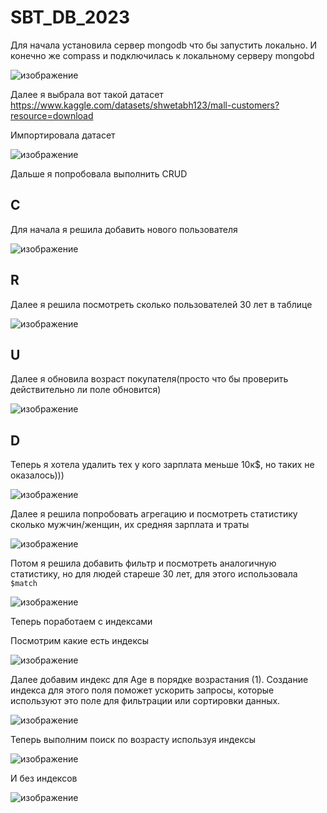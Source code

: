 # SBT_DB_2023

Для начала установила сервер mongodb что бы запустить локально. И конечно же compass и подключилась к локальному серверу mongobd

![изображение](https://github.com/KatyaProkhorchuk/SBT_DB_2023/assets/77965300/d853fced-cea6-426f-bb8f-44b855785d5e)

Далее я выбрала вот такой датасет https://www.kaggle.com/datasets/shwetabh123/mall-customers?resource=download

Импортировала датасет

![изображение](https://github.com/KatyaProkhorchuk/SBT_DB_2023/assets/77965300/23ffa3dc-7e68-4a6d-8d0a-b0fc0c997887)

Дальше я попробовала выполнить CRUD 

## C

Для начала я решила добавить нового пользователя

![изображение](https://github.com/KatyaProkhorchuk/SBT_DB_2023/assets/77965300/f04ea139-638f-4be3-862c-58580457feca)

## R

Далее я решила посмотреть сколько пользователей 30 лет в таблице

![изображение](https://github.com/KatyaProkhorchuk/SBT_DB_2023/assets/77965300/a6da9864-e6b6-4a07-b23d-529dd28bd28b)

## U

Далее я обновила возраст покупателя(просто что бы проверить действительно ли поле обновится)

![изображение](https://github.com/KatyaProkhorchuk/SBT_DB_2023/assets/77965300/ea430b76-e793-4d1e-b059-ecf9f49fe551)

## D

Теперь я хотела удалить тех у кого зарплата меньше 10к$, но таких не оказалось)))

![изображение](https://github.com/KatyaProkhorchuk/SBT_DB_2023/assets/77965300/743b4bf7-36b4-4280-aff0-008a2896b6fd)


Далее я решила попробовать агрегацию и посмотреть статистику сколько мужчин/женщин, их средняя зарплата и траты

![изображение](https://github.com/KatyaProkhorchuk/SBT_DB_2023/assets/77965300/7dcbc683-a762-4b82-afcf-325ca390d54d)

Потом я решила добавить фильтр и посмотреть аналогичную статистику, но для людей стареше 30 лет, для этого использовала `$match`

![изображение](https://github.com/KatyaProkhorchuk/SBT_DB_2023/assets/77965300/6ca0a1dc-a86f-43fb-91e9-71a817217117)

Теперь поработаем с индексами

Посмотрим какие есть индексы

![изображение](https://github.com/KatyaProkhorchuk/SBT_DB_2023/assets/77965300/6648f664-c0a0-41d7-bc64-f5910ab11f23)

Далее добавим индекс для Age в порядке возрастания (1). Создание индекса для этого поля поможет ускорить запросы, которые используют это поле для фильтрации или сортировки данных.

![изображение](https://github.com/KatyaProkhorchuk/SBT_DB_2023/assets/77965300/071db310-9600-42dd-8ad7-12ba6fec84eb)

Теперь выполним поиск по возрасту используя индексы

![изображение](https://github.com/KatyaProkhorchuk/SBT_DB_2023/assets/77965300/00593ad5-1fac-4ae1-8cef-36c1b5c36eae)

И без индексов

![изображение](https://github.com/KatyaProkhorchuk/SBT_DB_2023/assets/77965300/1e95573e-c4b1-40d3-ad12-3dde36f99210)

